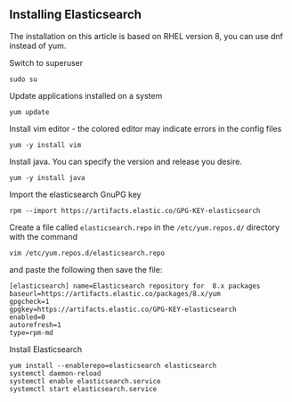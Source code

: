 ## Installing Elasticsearch

The installation on this article is based on RHEL version 8, you can use dnf instead of yum.

Switch to superuser

    sudo su

Update applications installed on a system

    yum update

Install vim editor - the colored editor may indicate errors in the config files

    yum -y install vim

Install java. You can specify the version and release you desire.

    yum -y install java

Import the elasticsearch GnuPG key

    rpm --import https://artifacts.elastic.co/GPG-KEY-elasticsearch

Create a file called `elasticsearch.repo` in the `/etc/yum.repos.d/` directory with the command

    vim /etc/yum.repos.d/elasticsearch.repo

and paste the following then save the file:

    [elasticsearch] name=Elasticsearch repository for  8.x packages
    baseurl=https://artifacts.elastic.co/packages/8.x/yum
    gpgcheck=1 
    gpgkey=https://artifacts.elastic.co/GPG-KEY-elasticsearch
    enabled=0 
    autorefresh=1 
    type=rpm-md

Install Elasticsearch

    yum install --enablerepo=elasticsearch elasticsearch
    systemctl daemon-reload
    systemctl enable elasticsearch.service
    systemctl start elasticsearch.service
